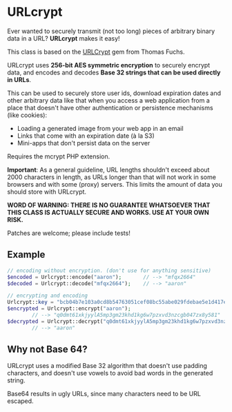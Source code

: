 # URLcrypt

Ever wanted to securely transmit (not too long) pieces of arbitrary binary data
in a URL? **URLcrypt** makes it easy!

This class is based on the [URLCrypt](https://github.com/madrobby/URLcrypt) gem from Thomas Fuchs.

URLcrypt uses **256-bit AES symmetric encryption**
to securely encrypt data, and encodes and decodes 
**Base 32 strings that can be used directly in URLs**.

This can be used to securely store user ids, download expiration dates and 
other arbitrary data like that when you access a web application from a place 
that doesn't have other authentication or persistence mechanisms (like cookies):
 
  * Loading a generated image from your web app in an email
  * Links that come with an expiration date (à la S3)
  * Mini-apps that don't persist data on the server

Requires the mcrypt PHP extension.

**Important**: As a general guideline, URL lengths shouldn't exceed about 2000 
characters in length, as URLs longer than that will not work in some browsers
and with some (proxy) servers. This limits the amount of data you should store
with URLcrypt.

**WORD OF WARNING: THERE IS NO GUARANTEE WHATSOEVER THAT THIS CLASS IS ACTUALLY SECURE AND WORKS. USE AT YOUR OWN RISK.**

Patches are welcome; please include tests!

## Example

```php
// encoding without encryption. (don't use for anything sensitive)
$encoded = Urlcrypt::encode("aaron");		// --> "mfqx2664"
$decoded = Urlcrypt::decode("mfqx2664");	// --> "aaron"

// encrypting and encoding
Urlcrypt::key = "bcb04b7e103a0cd8b54763051cef08bc55abe029fdebae5e1d417e2ffb2a00a3";
$encrypted = Urlcrypt::encrypt("aaron");
		// --> "q0dmt61xkjyylA5mp3gm23khd1kg6w7pzxvd3nzcgb047zx8y581"
$decrypted = Urlcrypt::decrypt("q0dmt61xkjyylA5mp3gm23khd1kg6w7pzxvd3nzcgb047zx8y581")
		// --> "aaron"
```

## Why not Base 64?

URLcrypt uses a modified Base 32 algorithm that doesn't use padding characters,
and doesn't use vowels to avoid bad words in the generated string.

Base64 results in ugly URLs, since many characters need to be URL escaped.
